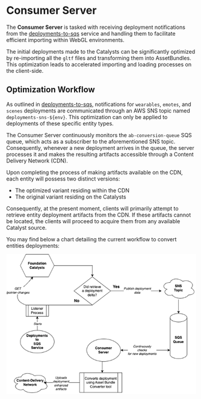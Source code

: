 # Consumer Server

The **Consumer Server** is tasked with receiving deployment notifications from the [deployments-to-sqs](https://github.com/decentraland/deployments-to-sqs) service and handling them to facilitate efficient importing within WebGL environments.

The initial deployments made to the Catalysts can be significantly optimized by re-importing all the `gltf` files and transforming them into AssetBundles. This optimization leads to accelerated importing and loading processes on the client-side.

## Optimization Workflow

As outlined in [deployments-to-sqs](https://github.com/decentraland/deployments-to-sqs), notifications for `wearables`, `emotes`, and `scenes` deployments are communicated through an AWS SNS topic named `deployments-sns-${env}`. This optimization can only be applied to deployments of these specific entity types.

The Consumer Server continuously monitors the `ab-conversion-queue` SQS queue, which acts as a subscriber to the aforementioned SNS topic. Consequently, whenever a new deployment arrives in the queue, the server processes it and makes the resulting artifacts accessible through a Content Delivery Network (CDN).

Upon completing the process of making artifacts available on the CDN, each entity will possess two distinct versions:
* The optimized variant residing within the CDN
* The original variant residing on the Catalysts

Consequently, at the present moment, clients will primarily attempt to retrieve entity deployment artifacts from the CDN. If these artifacts cannot be located, the clients will proceed to acquire them from any available Catalyst source.

You may find below a chart detailing the current workflow to convert entities deployments:

![Workflow](./docs/images/ab-converter-workflow.png)

